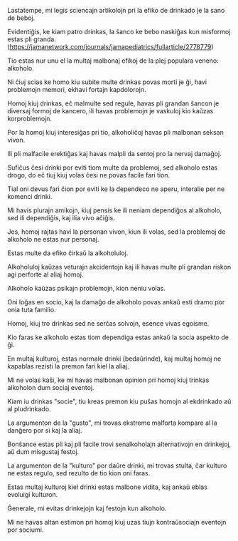 Lastatempe, mi legis sciencajn artikolojn pri la efiko de drinkado je la sano de beboj.

Evidentiĝis, ke kiam patro drinkas, la ŝanco ke bebo naskiĝas kun misformoj estas pli granda. (https://jamanetwork.com/journals/jamapediatrics/fullarticle/2778779)

Tio estas nur unu el la multaj malbonaj efikoj de la plej populara veneno: alkoholo.

Ni ĉiuj scias ke homo kiu subite multe drinkas povas morti je ĝi, havi problemojn memori, ekhavi fortajn kapdolorojn.

Homoj kiuj drinkas, eĉ malmulte sed regule, havas pli grandan ŝancon je diversaj formoj de kancero, ili havas problemojn je vaskuloj kio kaŭzas korproblemojn.

Por la homoj kiuj interesiĝas pri tio, alkoholiĉoj havas pli malbonan seksan vivon.

Ili pli malfacile erektiĝas kaj havas malpli da sentoj pro la nervaj damaĝoj.

Sufiĉus ĉesi drinki por eviti tiom multe da problemoj, sed alkoholo estas drogo, do eĉ tiuj kiuj volas ĉesi ne povas facile fari tion.

Tial oni devus fari ĉion por eviti ke la dependeco ne aperu, interalie per ne komenci drinki.

Mi havis plurajn amikojn, kiuj pensis ke ili neniam dependiĝos al alkoholo, sed ili dependiĝis, kaj ilia vivo aĉiĝis.

Jes, homoj rajtas havi la personan vivon, kiun ili volas, sed la problemoj de alkoholo ne estas nur personaj.

Estas multe da efiko ĉirkaŭ la alkoholuloj.

Alkoholuloj kaŭzas veturajn akcidentojn kaj ili havas multe pli grandan riskon agi perforte al aliaj homoj.

Alkoholo kaŭzas psikajn problemojn, kion neniu volas.

Oni loĝas en socio, kaj la damaĝo de alkoholo povas ankaŭ esti dramo por onia tuta familio.

Homoj, kiuj tro drinkas sed ne serĉas solvojn, esence vivas egoisme.

Kio faras ke alkoholo estas tiom dependiga estas ankaŭ la socia aspekto de ĝi.

En multaj kulturoj, estas normale drinki (bedaŭrinde), kaj multaj homoj ne kapablas rezisti la premon fari kiel la aliaj.

Mi ne volas kaŝi, ke mi havas malbonan opinion pri homoj kiuj trinkas alkoholon dum sociaj eventoj.

Kiam iu drinkas "socie", tiu kreas premon kiu puŝas homojn al ekdrinkado aŭ al pludrinkado.

La argumenton de la "gusto", mi trovas ekstreme malforta kompare al la danĝero por si kaj la aliaj.

Bonŝance estas pli kaj pli facile trovi senalkoholajn alternativojn en drinkejoj, aŭ dum misgustaj festoj.

La argumenton de la "kulturo" por daŭre drinki, mi trovas stulta, ĉar kulturo ne estas regulo, sed rezulto de tio kion oni faras.

Estas multaj kulturoj kiel drinki estas malbone vidita, kaj ankaŭ eblas evoluigi kulturon.

Ĝenerale, mi evitas drinkejojn kaj festojn kun alkoholo.

Mi ne havas altan estimon pri homoj kiuj uzas tiujn kontraŭsociajn eventojn por sociumi.